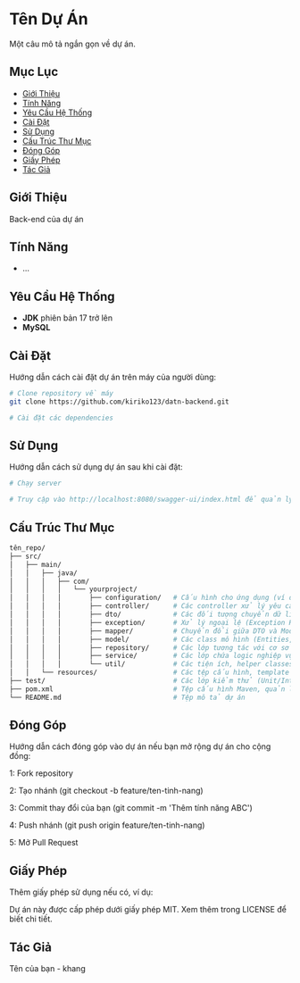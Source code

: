 # Tên Dự Án

Một câu mô tả ngắn gọn về dự án.

## Mục Lục

- [Giới Thiệu](#giới-thiệu)
- [Tính Năng](#tính-năng)
- [Yêu Cầu Hệ Thống](#yêu-cầu-hệ-thống)
- [Cài Đặt](#cài-đặt)
- [Sử Dụng](#sử-dụng)
- [Cấu Trúc Thư Mục](#cấu-trúc-thư-mục)
- [Đóng Góp](#đóng-góp)
- [Giấy Phép](#giấy-phép)
- [Tác Giả](#tác-giả)

## Giới Thiệu

Back-end của dự án


## Tính Năng

- ...

## Yêu Cầu Hệ Thống

- **JDK** phiên bản 17 trở lên
- **MySQL** 

## Cài Đặt

Hướng dẫn cách cài đặt dự án trên máy của người dùng:

```bash
# Clone repository về máy
git clone https://github.com/kiriko123/datn-backend.git

# Cài đặt các dependencies

```
## Sử Dụng

Hướng dẫn cách sử dụng dự án sau khi cài đặt:

```bash
# Chạy server

# Truy cập vào http://localhost:8080/swagger-ui/index.html để quản lý các api
```
## Cấu Trúc Thư Mục

```bash
tên_repo/
├── src/
│   ├── main/
│   │   ├── java/
│   │   │   ├── com/
│   │   │   │   └── yourproject/ 
│   │   │   │       ├── configuration/   # Cấu hình cho ứng dụng (ví dụ: SecurityConfig, WebConfig)
│   │   │   │       ├── controller/      # Các controller xử lý yêu cầu HTTP
│   │   │   │       ├── dto/             # Các đối tượng chuyển dữ liệu (Data Transfer Objects)
│   │   │   │       ├── exception/       # Xử lý ngoại lệ (Exception Handling)
│   │   │   │       ├── mapper/          # Chuyển đổi giữa DTO và Model (MapStruct, custom mapper)
│   │   │   │       ├── model/           # Các class mô hình (Entities, POJO)
│   │   │   │       ├── repository/      # Các lớp tương tác với cơ sở dữ liệu (Repositories)
│   │   │   │       ├── service/         # Các lớp chứa logic nghiệp vụ (Services)
│   │   │   │       └── util/            # Các tiện ích, helper classes
│   │   └── resources/                   # Các tệp cấu hình, template (application.properties, application.yml)
├── test/                                # Các lớp kiểm thử (Unit/Integration tests)
├── pom.xml                              # Tệp cấu hình Maven, quản lý dependencies
└── README.md                            # Tệp mô tả dự án

```

## Đóng Góp
Hướng dẫn cách đóng góp vào dự án nếu bạn mở rộng dự án cho cộng đồng:

1: Fork repository

2: Tạo nhánh (git checkout -b feature/ten-tinh-nang)

3: Commit thay đổi của bạn (git commit -m 'Thêm tính năng ABC')

4: Push nhánh (git push origin feature/ten-tinh-nang)

5: Mở Pull Request

## Giấy Phép

Thêm giấy phép sử dụng nếu có, ví dụ:

Dự án này được cấp phép dưới giấy phép MIT. Xem thêm trong LICENSE để biết chi tiết.

## Tác Giả
Tên của bạn - khang

